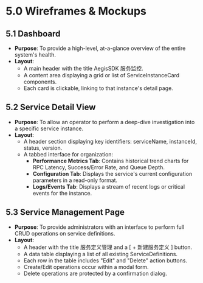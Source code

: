 # **5.0 Wireframes & Mockups**

## **5.1 Dashboard**

* **Purpose**: To provide a high-level, at-a-glance overview of the entire system's health.
* **Layout**:
  * A main header with the title AegisSDK 服务监控.
  * A content area displaying a grid or list of ServiceInstanceCard components.
  * Each card is clickable, linking to that instance's detail page.

## **5.2 Service Detail View**

* **Purpose**: To allow an operator to perform a deep-dive investigation into a specific service instance.
* **Layout**:
  * A header section displaying key identifiers: serviceName, instanceId, status, version.
  * A tabbed interface for organization:
    * **Performance Metrics Tab**: Contains historical trend charts for RPC Latency, Success/Error Rate, and Queue Depth.
    * **Configuration Tab**: Displays the service's current configuration parameters in a read-only format.
    * **Logs/Events Tab**: Displays a stream of recent logs or critical events for the instance.

## **5.3 Service Management Page**

* **Purpose**: To provide administrators with an interface to perform full CRUD operations on service definitions.
* **Layout**:
  * A header with the title 服务定义管理 and a \[ \+ 新建服务定义 \] button.
  * A data table displaying a list of all existing ServiceDefinitions.
  * Each row in the table includes "Edit" and "Delete" action buttons.
  * Create/Edit operations occur within a modal form.
  * Delete operations are protected by a confirmation dialog.
